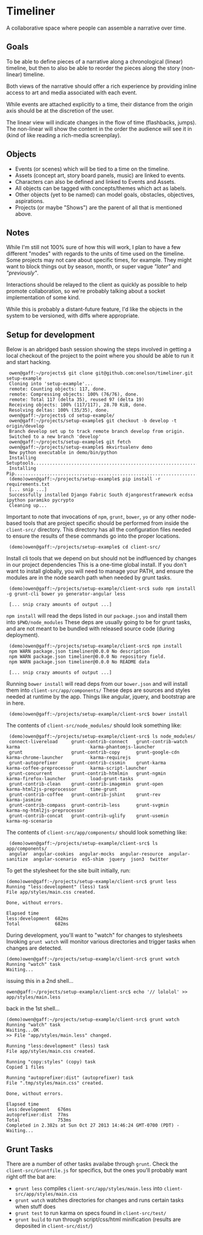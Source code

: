 Timeliner
=========

A collaborative space where people can assemble a narrative over time.


Goals
-----

To be able to define pieces of a narrative along a chronological (linear)
timeline, but then to also be able to reorder the pieces along the story
(non-linear) timeline.

Both views of the narrative should offer a rich experience by providing inline
access to art and media associated with each event.

While events are attached explicitly to a time, their distance from the origin
axis should be at the discretion of the user.

The linear view will indicate changes in the flow of time (flashbacks, jumps).
The non-linear will show the content in the order the audience will see it in
(kind of like reading a rich-media screenplay).

Objects
-------

* Events (or scenes) which will be tied to a time on the timeline.
* Assets (concept art, story board panels, music) are linked to events.
* Characters can also be defined and linked to Events and Assets.
* All objects can be tagged with concepts/themes which act as labels.
* Other objects (yet to be named) can model goals, obstacles, objectives,
  aspirations.
* Projects (or maybe "Shows") are the parent of all that is mentioned above.

Notes
-----

While I'm still not 100% sure of how this will work, I plan to have a few
different "modes" with regards to the units of time used on the timeline.
Some projects may not care about specific times, for example. They might want to
block things out by season, month, or super vague _"later"_ and _"previously"_.

Interactions should be relayed to the client as quickly as possible to help
promote collaboration, so we're probably talking about a socket implementation
of some kind.

While this is probably a distant-future feature, I'd like the objects in the
system to be versioned, with diffs where appropriate.

Setup for development
---------------------

Below is an abridged bash session showing the steps involved in getting a local
checkout of the project to the point where you should be able to run it and
start hacking.

     owen@gaff:~/projects$ git clone git@github.com:onelson/timeliner.git setup-example
     Cloning into 'setup-example'...
     remote: Counting objects: 117, done.
     remote: Compressing objects: 100% (76/76), done.
     remote: Total 117 (delta 35), reused 97 (delta 19)
     Receiving objects: 100% (117/117), 28.70 KiB, done.
     Resolving deltas: 100% (35/35), done.
     owen@gaff:~/projects$ cd setup-example/
     owen@gaff:~/projects/setup-example$ git checkout -b develop -t origin/develop
     Branch develop set up to track remote branch develop from origin.
     Switched to a new branch 'develop'
     owen@gaff:~/projects/setup-example$ git fetch
     owen@gaff:~/projects/setup-example$ mkvirtualenv demo
     New python executable in demo/bin/python
     Installing Setuptools..............................................................................................................................................................................................................................done.
     Installing Pip.....................................................................................................................................................................................................................................................................................................................................done.
     (demo)owen@gaff:~/projects/setup-example$ pip install -r requirements.txt
     [... snip ...]
     Successfully installed Django Fabric South djangorestframework ecdsa ipython paramiko pycrypto
     Cleaning up...

Important to note that invocations of `npm`, `grunt`, `bower`, `yo` or any
other node-based tools that are project specific should be performed from
inside the `client-src/` directory. This directory has all the configuration
files needed to ensure the results of these commands go into the proper
locations.

     (demo)owen@gaff:~/projects/setup-example$ cd client-src/

Install cli tools that we depend on but should not be indfluenced by
changes in our project dependencies
This is a one-time global install. If you don't want to install globally, you will
need to manage your PATH, and ensure the modules are in the node search
path when needed by grunt tasks.

     (demo)owen@gaff:~/projects/setup-example/client-src$ sudo npm install -g grunt-cli bower yo generator-angular less

     [... snip crazy amounts of output ...]

`npm install` will read the deps listed in our `package.json` and install them into `$PWD/node_modules`
These deps are usually going to be for grunt tasks, and are not meant to be
bundled with released source code (during deployment).

     (demo)owen@gaff:~/projects/setup-example/client-src$ npm install
     npm WARN package.json timeliner@0.0.0 No description
     npm WARN package.json timeliner@0.0.0 No repository field.
     npm WARN package.json timeliner@0.0.0 No README data

     [... snip crazy amounts of output ...]

Running `bower install` will read deps from our `bower.json` and will
install them into `client-src/app/components/`
These deps are sources and styles needed at runtime by the app. Things
like angular, jquery, and bootstrap are in here.

     (demo)owen@gaff:~/projects/setup-example/client-src$ bower install

The contents of `client-src/node_modules/` should look something like:

     (demo)owen@gaff:~/projects/setup-example/client-src$ ls node_modules/
     connect-livereload     grunt-contrib-connect   grunt-contrib-watch  karma                          karma-phantomjs-launcher
     grunt                  grunt-contrib-copy      grunt-google-cdn     karma-chrome-launcher          karma-requirejs
     grunt-autoprefixer     grunt-contrib-cssmin    grunt-karma          karma-coffee-preprocessor      karma-script-launcher
     grunt-concurrent       grunt-contrib-htmlmin   grunt-ngmin          karma-firefox-launcher         load-grunt-tasks
     grunt-contrib-clean    grunt-contrib-imagemin  grunt-open           karma-html2js-preprocessor     time-grunt
     grunt-contrib-coffee   grunt-contrib-jshint    grunt-rev            karma-jasmine
     grunt-contrib-compass  grunt-contrib-less      grunt-svgmin         karma-ng-html2js-preprocessor
     grunt-contrib-concat   grunt-contrib-uglify    grunt-usemin         karma-ng-scenario

The contents of `client-src/app/components/` should look something like:

     (demo)owen@gaff:~/projects/setup-example/client-src$ ls app/components/
     angular  angular-cookies  angular-mocks  angular-resource  angular-sanitize  angular-scenario  es5-shim  jquery  json3  twitter

To get the stylesheet for the site built initially, run:

    (demo)owen@gaff:~/projects/setup-example/client-src$ grunt less
    Running "less:development" (less) task
    File app/styles/main.css created.

    Done, without errors.

    Elapsed time
    less:development  682ms
    Total             682ms

During development, you'll want to "watch" for changes to stylesheets
Invoking `grunt watch` will monitor various directories and trigger
tasks when changes are detected.

    (demo)owen@gaff:~/projects/setup-example/client-src$ grunt watch
    Running "watch" task
    Waiting...

issuing this in a 2nd shell...

    owen@gaff:~/projects/setup-example/client-src$ echo '// lololol' >> app/styles/main.less

back in the 1st shell...

    (demo)owen@gaff:~/projects/setup-example/client-src$ grunt watch
    Running "watch" task
    Waiting...OK
    >> File "app/styles/main.less" changed.

    Running "less:development" (less) task
    File app/styles/main.css created.

    Running "copy:styles" (copy) task
    Copied 1 files

    Running "autoprefixer:dist" (autoprefixer) task
    File ".tmp/styles/main.css" created.

    Done, without errors.

    Elapsed time
    less:development   676ms
    autoprefixer:dist  77ms
    Total              753ms
    Completed in 2.382s at Sun Oct 27 2013 14:46:24 GMT-0700 (PDT) - Waiting...


Grunt Tasks
-----------

There are a number of other tasks availabe through `grunt`. Check the
`client-src/Gruntfile.js` for specifics, but the ones you'll probably want
right off the bat are:

 * `grunt less` compiles `client-src/app/styles/main.less` into `client-src/app/styles/main.css`
 * `grunt watch` watches directories for changes and runs certain tasks when stuff does
 * `grunt test` to run karma on specs found in `client-src/test/`
 * `grunt build` to run through script/css/html minification (results are deposited in `client-src/dist/`)

